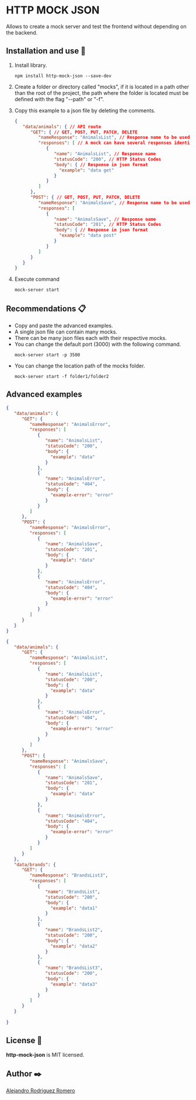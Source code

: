 
# HTTP MOCK JSON

Allows to create a mock server and test the frontend without depending on the backend.


## Installation and use 🔧

1. Install library.

   ```
   npm install http-mock-json --save-dev
   ```

2. Create a folder or directory called "mocks", if it is located in a path other than the root of the project, the path where the folder is located must be defined with the flag "--path" or "-f".

3. Copy this example to a json file by deleting the comments.

   ```JSON
   {
      "data/animals": { // API route
         "GET": { // GET, POST, PUT, PATCH, DELETE
            "nameResponse": "AnimalsList", // Response name to be used
            "responses": [ // A mock can have several responses identifying each one by a "name"
               {
                  "name": "AnimalsList", // Response name
                  "statusCode": "200", // HTTP Status Codes
                  "body": { // Response in json format
                    "example": "data get"
                  }
               }
            ]
         },
         "POST": { // GET, POST, PUT, PATCH, DELETE
            "nameResponse": "AnimalsSave", // Response name to be used
            "responses": [
               {
                  "name": "AnimalsSave", // Response name
                  "statusCode": "201", // HTTP Status Codes
                  "body": { // Response in json format
                    "example": "data post"
                  }
               }
            ]
         }
      }      
   }
   ```
   
4. Execute command

   ```
   mock-server start
   ```
   
## Recommendations 📋

* Copy and paste the advanced examples.
* A single json file can contain many mocks.
* There can be many json files each with their respective mocks.
* You can change the default port (3000) with the following command.
   ```
   mock-server start -p 3500
   ```
* You can change the location path of the mocks folder.
   ```
   mock-server start -f folder1/folder2
   ```

## Advanced examples

   ```JSON
   {
      "data/animals": {
         "GET": {
            "nameResponse": "AnimalsError",
            "responses": [
               {
                  "name": "AnimalsList",
                  "statusCode": "200",
                  "body": {
                    "example": "data"
                  }
               },
               {
                  "name": "AnimalsError",
                  "statusCode": "404",
                  "body": {
                    "example-error": "error"
                  }
               }
            ]
         },
         "POST": {
            "nameResponse": "AnimalsError",
            "responses": [
               {
                  "name": "AnimalsSave",
                  "statusCode": "201",
                  "body": {
                    "example": "data"
                  }
               },
               {
                  "name": "AnimalsError",
                  "statusCode": "404",
                  "body": {
                    "example-error": "error"
                  }
               }
            ]
         }
      }
   }
   ```

   ```JSON
   {
      "data/animals": {
         "GET": {
            "nameResponse": "AnimalsList",
            "responses": [
               {
                  "name": "AnimalsList",
                  "statusCode": "200",
                  "body": {
                    "example": "data"
                  }
               },
               {
                  "name": "AnimalsError",
                  "statusCode": "404",
                  "body": {
                    "example-error": "error"
                  }
               }
            ]
         },
         "POST": {
            "nameResponse": "AnimalsSave",
            "responses": [
               {
                  "name": "AnimalsSave",
                  "statusCode": "201",
                  "body": {
                    "example": "data"
                  }
               },
               {
                  "name": "AnimalsError",
                  "statusCode": "404",
                  "body": {
                    "example-error": "error"
                  }
               }
            ]
         }
      },
      "data/brands": {
         "GET": {
            "nameResponse": "BrandsList3",
            "responses": [
               {
                  "name": "BrandsList",
                  "statusCode": "200",
                  "body": {
                    "example": "data1"
                  }
               },
               {
                  "name": "BrandsList2",
                  "statusCode": "200",
                  "body": {
                    "example": "data2"
                  }
               },
               {
                  "name": "BrandsList3",
                  "statusCode": "200",
                  "body": {
                    "example": "data3"
                  }
               }
            ]
         }
      }
      
   }
   ```

## License 📖

**http-mock-json** is MIT licensed.


## Author ✒️

[Alejandro Rodriguez Romero](https://www.linkedin.com/in/alejandro-rodriguez-romero/)
